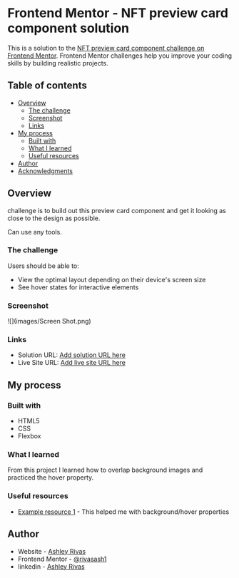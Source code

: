 # Frontend Mentor - NFT preview card component solution

This is a solution to the [NFT preview card component challenge on Frontend Mentor](https://www.frontendmentor.io/challenges/nft-preview-card-component-SbdUL_w0U). Frontend Mentor challenges help you improve your coding skills by building realistic projects.

## Table of contents

- [Overview](#overview)
  - [The challenge](#the-challenge)
  - [Screenshot](#screenshot)
  - [Links](#links)
- [My process](#my-process)
  - [Built with](#built-with)
  - [What I learned](#what-i-learned)
  - [Useful resources](#useful-resources)
- [Author](#author)
- [Acknowledgments](#acknowledgments)


## Overview
challenge is to build out this preview card component and get it looking as close to the design as possible.

Can use any tools.

### The challenge

Users should be able to:

- View the optimal layout depending on their device's screen size
- See hover states for interactive elements

### Screenshot

![](images/Screen Shot.png)

### Links

- Solution URL: [Add solution URL here](https://your-solution-url.com)
- Live Site URL: [Add live site URL here](https://your-live-site-url.com)

## My process

### Built with

- HTML5
- CSS
- Flexbox


### What I learned

From this project I learned how to overlap background images and practiced the hover property.

### Useful resources

- [Example resource 1](https://developer.mozilla.org/en-US/docs/Web/) - This helped me with background/hover properties

## Author

- Website - [Ashley Rivas](https://rivasash1.github.io/ashsite/)
- Frontend Mentor - [@rivasash1](https://www.frontendmentor.io/profile/rivasash1)
- linkedin - [Ashley Rivas](https://www.linkedin.com/in/ashley-r-707ba0165/)
